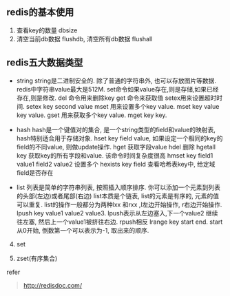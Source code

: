 ## redis的基本使用
1. 查看key的数量 dbsize
2. 清空当前db数据 flushdb, 清空所有db数据 flushall

## redis五大数据类型
* string
    string是二进制安全的. 除了普通的字符串外, 也可以存放图片等数据.
    redis中字符串value最大是512M.
    set命令如果value存在,则是存储,如果已经存在,则是修改.
    del 命令用来删除key
    get 命令来获取值
    setex用来设置超时时间.  setex key second value
    mset 用来设置多个key value.  mset key value key value.
    gset 用来获取多个key value.  mget key key.


* hash
    hash是一个键值对的集合, 是一个string类型的field和value的映射表, hash特别适合用于存储对象.
    hset key field value, 如果设定一个相同的key的field的不同value, 则做update操作.
    hget 获取字段value
    hdel 删除
    hgetall key 获取key的所有字段和value. 该命令时间复杂度很高
    hmset key field1 value1 field2 value2 设置多个
    hexists key field 查看哈希表key中, 给定域field是否存在

* list
    列表是简单的字符串列表, 按照插入顺序排序. 你可以添加一个元素到列表的头部(左边)或者尾部(右边)
    list本质是个链表, list的元素是有序的, 元素的值可以重复.
    list的操作一般都分为两种lxx 和rxx ,l左边开始操作, r右边开始操作.
    lpush key value1 value2 value3. lpush表示从左边塞入,下一个value2 继续往左塞, 然后上一个value1被挤往右边. rpush相反
    lrange key start end. start从0开始, 倒数第一个可以表示为-1, 取出来的顺序.

4. set

5. zset(有序集合)



refer
> http://redisdoc.com/